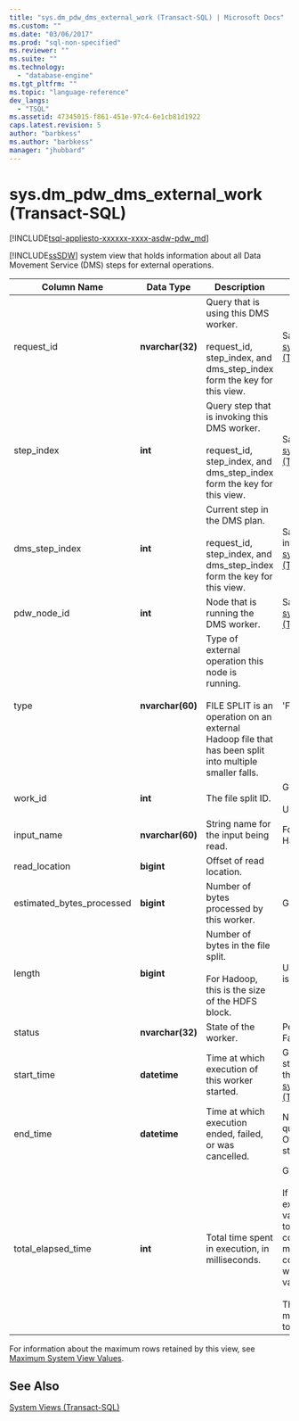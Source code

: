 ```yaml
---
title: "sys.dm_pdw_dms_external_work (Transact-SQL) | Microsoft Docs"
ms.custom: ""
ms.date: "03/06/2017"
ms.prod: "sql-non-specified"
ms.reviewer: ""
ms.suite: ""
ms.technology: 
  - "database-engine"
ms.tgt_pltfrm: ""
ms.topic: "language-reference"
dev_langs: 
  - "TSQL"
ms.assetid: 47345015-f861-451e-97c4-6e1cb81d1922
caps.latest.revision: 5
author: "barbkess"
ms.author: "barbkess"
manager: "jhubbard"
---
```

# sys.dm_pdw_dms_external_work (Transact-SQL)
[!INCLUDE[tsql-appliesto-xxxxxx-xxxx-asdw-pdw_md](../../includes/tsql-appliesto-xxxxxx-xxxx-asdw-pdw-md.md)]

  [!INCLUDE[ssSDW](../../includes/sssdw-md.md)] system view that holds information about all Data Movement Service (DMS) steps for external operations.  
  
|Column Name|Data Type|Description|Range|  
|-----------------|---------------|-----------------|-----------|  
|request_id|**nvarchar(32)**|Query that is using this DMS worker.<br /><br /> request_id, step_index, and dms_step_index form the key for this view.|Same as request_id in [sys.dm_pdw_exec_requests &#40;Transact-SQL&#41;](../../relational-databases/system-dynamic-management-views/sys-dm-pdw-exec-requests-transact-sql.md).|  
|step_index|**int**|Query step that is invoking this DMS worker.<br /><br /> request_id, step_index, and dms_step_index form the key for this view.|Same as step_index in [sys.dm_pdw_request_steps &#40;Transact-SQL&#41;](../../relational-databases/system-dynamic-management-views/sys-dm-pdw-request-steps-transact-sql.md).|  
|dms_step_index|**int**|Current step in the DMS plan.<br /><br /> request_id, step_index, and dms_step_index form the key for this view.|Same as dms___step_index in [sys.dm_pdw_dms_workers &#40;Transact-SQL&#41;](../../relational-databases/system-dynamic-management-views/sys-dm-pdw-dms-workers-transact-sql.md).|  
|pdw_node_id|**int**|Node that is running the DMS worker.|Same as node_id in [sys.dm_pdw_nodes &#40;Transact-SQL&#41;](../../relational-databases/system-dynamic-management-views/sys-dm-pdw-nodes-transact-sql.md).|  
|type|**nvarchar(60)**|Type of external operation this node is running.<br /><br /> FILE SPLIT is an operation on an external Hadoop file that has been split into multiple smaller falls.|'FILE SPLIT'|  
|work_id|**int**|The file split ID.|Greater than or equal to 0.<br /><br /> Unique per Compute node.|  
|input_name|**nvarchar(60)**|String name for the input being read.|For a Hadoop file, this is the Hadoop file name.|  
|read_location|**bigint**|Offset of read location.||  
|estimated_bytes_processed|**bigint**|Number of bytes processed by this worker.|Greater than or equal to 0.|  
|length|**bigint**|Number of bytes in the file split.<br /><br /> For Hadoop, this is the size of the HDFS block.|User-defined. The default is 64 MB.|  
|status|**nvarchar(32)**|State of the worker.|Pending, Processing, Done, Failed, Aborted|  
|start_time|**datetime**|Time at which execution of this worker started.|Greater than or equal to start time of the query step this worker belongs to. See [sys.dm_pdw_request_steps &#40;Transact-SQL&#41;](../../relational-databases/system-dynamic-management-views/sys-dm-pdw-request-steps-transact-sql.md).|  
|end_time|**datetime**|Time at which execution ended, failed, or was cancelled.|NULL for ongoing or queued workers. Otherwise, greater than start_time.|  
|total_elapsed_time|**int**|Total time spent in execution, in milliseconds.|Greater than or equal to 0.<br /><br /> If total_elapsed_time exceeds the maximum value for an integer, total_elapsed_time will continue to be the maximum value. This condition will generate the warning “The maximum value has been exceeded.”<br /><br /> The maximum value in milliseconds is equivalent to 24.8 days.|  
  
 For information about the maximum rows retained by this view, see [Maximum System View Values](http://msdn.microsoft.com/en-us/5243f018-2713-45e3-9b61-39b2a57401b9).  
  
## See Also  
 [System Views &#40;Transact-SQL&#41;](http://msdn.microsoft.com/library/35a6161d-7f43-4e00-bcd3-3091f2015e90)  
  
  